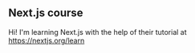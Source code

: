 ## Next.js course   

Hi! I'm learning Next.js with the help of their tutorial at https://nextjs.org/learn
